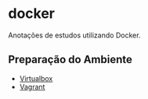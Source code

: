 # docker

Anotações de estudos utilizando Docker.

## Preparação do Ambiente

- [Virtualbox](https://www.virtualbox.org/wiki/Downloads)
- [Vagrant](https://www.vagrantup.com/downloads)
